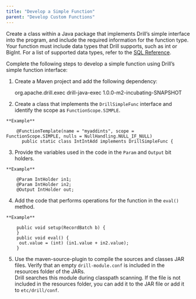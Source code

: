 ```yaml
---
title: "Develop a Simple Function"
parent: "Develop Custom Functions"
---
```

Create a class within a Java package that implements Drill’s simple interface
into the program, and include the required information for the function type.
Your function must include data types that Drill supports, such as int or
BigInt. For a list of supported data types, refer to the [SQL Reference](/drill/docs/sql-reference).

Complete the following steps to develop a simple function using Drill’s simple
function interface:

  1. Create a Maven project and add the following dependency:
  
		<dependency>
		<groupId>org.apache.drill.exec</groupId>
		<artifactId>drill-java-exec</artifactId>
		<version>1.0.0-m2-incubating-SNAPSHOT</version>
		</dependency>

  2. Create a class that implements the `DrillSimpleFunc` interface and identify the scope as `FunctionScope.SIMPLE`.

	**Example**
	
		@FunctionTemplate(name = "myaddints", scope = FunctionScope.SIMPLE, nulls = NullHandling.NULL_IF_NULL)
		  public static class IntIntAdd implements DrillSimpleFunc {

  3. Provide the variables used in the code in the `Param` and `Output` bit holders.

	**Example**
	
		@Param IntHolder in1;
		@Param IntHolder in2;
		@Output IntHolder out;

  4. Add the code that performs operations for the function in the `eval()` method.

	**Example**
	
		public void setup(RecordBatch b) {
		}
		public void eval() {
		 out.value = (int) (in1.value + in2.value);
		}

  5. Use the maven-source-plugin to compile the sources and classes JAR files. Verify that an empty `drill-module.conf` is included in the resources folder of the JARs.   
Drill searches this module during classpath scanning. If the file is not
included in the resources folder, you can add it to the JAR file or add it to
`etc/drill/conf`.

